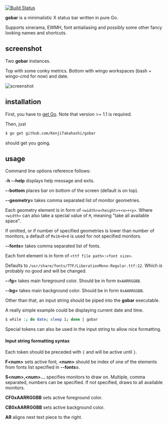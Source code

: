 [![Build Status](https://travis-ci.org/KenjiTakahashi/gobar.png?branch=master)](https://travis-ci.org/KenjiTakahashi/gobar)

**gobar** is a minimalistic X status bar written in pure Go.

Supports xinerama, EWMH, font antialiasing and possibly some other fancy looking names and shortcuts.

## screenshot

Two **gobar** instances.

Top with some conky metrics.
Bottom with wingo workspaces (bash + wingo-cmd for now) and date.

![screenshot](https://copy.com/eIedmSWFgREV)

## installation

First, you have to [get Go](http://golang.org/doc/install). Note that version >= 1.1 is required.

Then, just

```bash
$ go get github.com/KenjiTakahashi/gobar
```

should get you going.

## usage

Command line options reference follows:

**-h --help** displays help message and exits.

**--bottom** places bar on bottom of the screen (default is on top).

**--geometry=** takes comma separated list of monitor geometries.

Each geometry element is in form of `<width>x<height>+<x>+<y>`. Where `<width>` can also take a special value of `M`, meaning "take all available space".

If omitted, or if number of specified geometries is lower than number of monitors, a default of `Mx16+0+0` is used for not specified monitors.

**--fonts=** takes comma separated list of fonts.

Each font element is in form of `<ttf file path>:<font size>`.

Defaults to `/usr/share/fonts/TTF/LiberationMono-Regular.ttf:12`. Which is probably no good and will be changed.

**--fg=** takes main foreground color. Should be in form `0xAARRGGBB`.

**--bg=** takes main background color. Should be in form `0xAARRGGBB`.

Other than that, an input string should be piped into the **gobar** executable.

A really simple example could be displaying current date and time.
```bash
$ while :; do date; sleep 1; done | gobar
```

Special tokens can also be used in the input string to allow nice formatting.

#### Input string formatting syntax

Each token should be preceded with `{` and will be active until `}`.

**F&lt;num&gt;** sets active font, **&lt;num&gt;** should be index of one of the elements from fonts list specified in **--fonts=**.

**S&lt;num&gt;,&lt;num&gt;...** specifies monitors to draw on. Multiple, comma separated, numbers can be specified. If not specified, draws to all available monitors.

**CF0xAARRGGBB** sets active foreground color.

**CB0xAARRGGBB** sets active background color.

**AR** aligns next text piece to the right.
